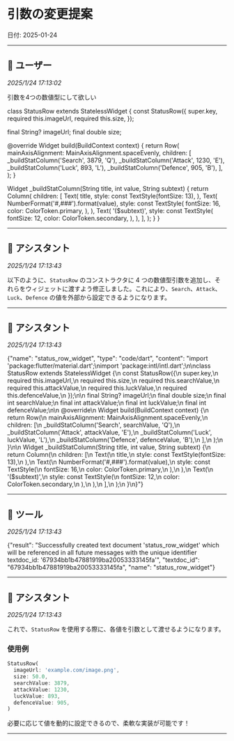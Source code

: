 # 引数の変更提案

日付: 2025-01-24

---

## 👤 ユーザー
*2025/1/24 17:13:02*

引数を4つの数値型にして欲しい


class StatusRow extends StatelessWidget {
  const StatusRow({
    super.key,
    required this.imageUrl,
    required this.size,
  });

  final String? imageUrl;
  final double size;

  @override
  Widget build(BuildContext context) {
    return Row(
      mainAxisAlignment: MainAxisAlignment.spaceEvenly,
      children: [
        _buildStatColumn('Search', 3879, 'Q'),
        _buildStatColumn('Attack', 1230, 'E'),
        _buildStatColumn('Luck', 893, 'L'),
        _buildStatColumn('Defence', 905, 'B'),
      ],
    );
  }

  Widget _buildStatColumn(String title, int value, String subtext) {
    return Column(
      children: [
        Text(
          title,
          style: const TextStyle(fontSize: 13),
        ),
        Text(
          NumberFormat('#,###').format(value),
          style: const TextStyle(
            fontSize: 16,
            color: ColorToken.primary,
          ),
        ),
        Text(
          '($subtext)',
          style: const TextStyle(
            fontSize: 12,
            color: ColorToken.secondary,
          ),
        ),
      ],
    );
  }
}

---

## 🤖 アシスタント
*2025/1/24 17:13:43*

以下のように、`StatusRow` のコンストラクタに 4 つの数値型引数を追加し、それらをウィジェットに渡すよう修正しました。これにより、`Search`、`Attack`、`Luck`、`Defence` の値を外部から設定できるようになります。

---

## 🤖 アシスタント
*2025/1/24 17:13:43*

{"name": "status_row_widget", "type": "code/dart", "content": "import 'package:flutter/material.dart';\nimport 'package:intl/intl.dart';\n\nclass StatusRow extends StatelessWidget {\n  const StatusRow({\n    super.key,\n    required this.imageUrl,\n    required this.size,\n    required this.searchValue,\n    required this.attackValue,\n    required this.luckValue,\n    required this.defenceValue,\n  });\n\n  final String? imageUrl;\n  final double size;\n  final int searchValue;\n  final int attackValue;\n  final int luckValue;\n  final int defenceValue;\n\n  @override\n  Widget build(BuildContext context) {\n    return Row(\n      mainAxisAlignment: MainAxisAlignment.spaceEvenly,\n      children: [\n        _buildStatColumn('Search', searchValue, 'Q'),\n        _buildStatColumn('Attack', attackValue, 'E'),\n        _buildStatColumn('Luck', luckValue, 'L'),\n        _buildStatColumn('Defence', defenceValue, 'B'),\n      ],\n    );\n  }\n\n  Widget _buildStatColumn(String title, int value, String subtext) {\n    return Column(\n      children: [\n        Text(\n          title,\n          style: const TextStyle(fontSize: 13),\n        ),\n        Text(\n          NumberFormat('#,###').format(value),\n          style: const TextStyle(\n            fontSize: 16,\n            color: ColorToken.primary,\n          ),\n        ),\n        Text(\n          '($subtext)',\n          style: const TextStyle(\n            fontSize: 12,\n            color: ColorToken.secondary,\n          ),\n        ),\n      ],\n    );\n  }\n}"}

---

## 🔧 ツール
*2025/1/24 17:13:43*

{"result": "Successfully created text document 'status_row_widget' which will be referenced in all future messages with the unique identifier textdoc_id: '67934bb1b47881919ba20053333145fa'", "textdoc_id": "67934bb1b47881919ba20053333145fa", "name": "status_row_widget"}

---

## 🤖 アシスタント
*2025/1/24 17:13:43*

これで、`StatusRow` を使用する際に、各値を引数として渡せるようになります。

### 使用例
```dart
StatusRow(
  imageUrl: 'example.com/image.png',
  size: 50.0,
  searchValue: 3879,
  attackValue: 1230,
  luckValue: 893,
  defenceValue: 905,
)
```

必要に応じて値を動的に設定できるので、柔軟な実装が可能です！

---
